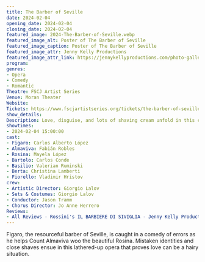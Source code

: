 ```yaml
---
title: The Barber of Seville
date: 2024-02-04
opening_date: 2024-02-04
closing_date: 2024-02-04
featured_image: 2024-The-Barber-of-Seville.webp
featured_image_alt: Poster of The Barber of Seville
featured_image_caption: Poster of The Barber of Seville
featured_image_attr: Jenny Kelly Productions
featured_image_attr_link: https://jennykellyproductions.com/photo-gallery-barber
program:
genres: 
- Opera
- Comedy
- Romantic
Theatre: FSCJ Artist Series
Venue: Moran Theater
Website: 
Tickets: https://www.fscjartistseries.org/tickets/the-barber-of-seville
show_details: 
Description: Love, disguise, and lots of shaving cream unfold in this classic opera farce.
showtimes:
- 2024-02-04 15:00:00
cast:
- Figaro: Carlos Alberto López
- Almaviva: Fabián Robles
- Rosina: Mayela López
- Bartolo: Carlos Conde
- Basilio: Valerian Ruminski
- Berta: Christina Lamberti
- Fiorello: Vladimir Hristov
crew:
- Artistic Director: Giorgio Lalov
- Sets & Costumes: Giorgio Lalov
- Conductor: Jason Tramm
- Chorus Director: Jo Anne Herrero
Reviews: 
- All Reviews - Rossini's IL BARBIERE DI SIVIGLIA - Jenny Kelly Productions: https://jennykellyproductions.com/all-reviews-barber
---
```

Figaro, the resourceful barber of Seville, is caught in a comedy of errors as he helps Count Almaviva woo the beautiful Rosina. Mistaken identities and close shaves ensue in this lathered-up opera that proves love can be a hairy situation.